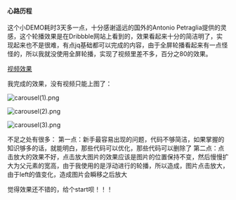 #### 心路历程


这个小DEMO耗时3天多一点，十分感谢遥远的国外的Antonio Petraglia提供的灵感，这个轮播效果是在Dribbble网站上看到的，效果看起来十分的简洁明了，实现起来也不是很难，有点jq基础都可以完成的内容，由于全屏轮播看起来有一点怪怪的，所以我就没使用全屏轮播，实现了视频里差不多，百分之80的效果。

[视频效果](https://cdn.dribbble.com/users/912401/screenshots/2211615/attachments/410224/video.mp4)

我完成的效果，没有视频只能上图了：

![carousel(1).png](http://upload-images.jianshu.io/upload_images/3257837-8baaac646bb1e0cd.png?imageMogr2/auto-orient/strip%7CimageView2/2/w/1240)

![carousel(2).png](http://upload-images.jianshu.io/upload_images/3257837-aaf2910b7ec9b57e.png?imageMogr2/auto-orient/strip%7CimageView2/2/w/1240)

![carousel(3).png](http://upload-images.jianshu.io/upload_images/3257837-910dc4ac5e24eb60.png?imageMogr2/auto-orient/strip%7CimageView2/2/w/1240)


不足之处有很多：
第一点：新手最容易出现的问题，代码不够简洁，如果掌握的知识够多的话，就能明白，那些代码可以优化，那些代码可以删除了
第二点：点击放大的效果不好，点击放大图片的效果应该是图片的位置保持不变，然后慢慢扩大为父元素的宽高，由于我使用的是浮动进行的轮播，所以造成，图片点击放大，由于left的值变化，造成图片会瞬移之后放大

觉得效果还不错的，给个start呗！！！